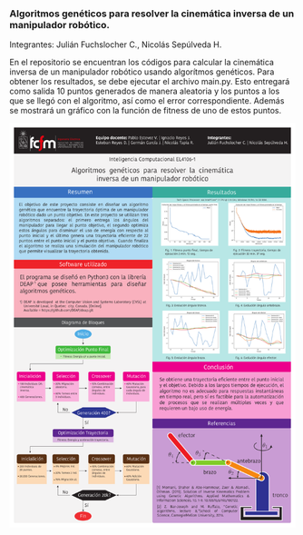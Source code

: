 ### Algoritmos genéticos para resolver la cinemática inversa de un manipulador robótico.

Integrantes: 
Julián Fuchslocher C.,
Nicolás Sepúlveda H.


En el repositorio se encuentran los códigos para calcular la cinemática inversa de un manipulador robótico usando algorítmos genéticos. 
Para obtener los resultados, se debe ejecutar el archivo main.py. Esto entregará como salida 10 puntos generados de manera aleatoria y los puntos a los que se llegó con el algoritmo, así como el error correspondiente. Además se mostrará un gráfico con la función de fitness de uno de estos puntos. 


<img src="poster.pdf" />
